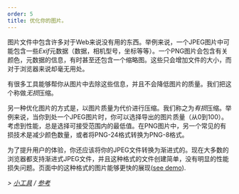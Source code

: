 ```yaml
---
order: 5
title: 优化你的图片。
---
```


图片文件中包含许多对于Web来说没有用的东西。举例来说，一个JPEG图片中可能包含一些*Exif*元数据（数据，相机型号，坐标等等）。一个PNG图片会包含有关颜色，元数据的信息，有时甚至还包含一个缩略图。这些只会增加文件的大小，而对于浏览器来说却毫无用处。

有很多工具能够帮你从图片中去除这些信息，并且不会降低图片的质量。我们把这个称做*无损*压缩。

另一种优化图片的方式是，以图片质量为代价进行压缩。我们称之为*有损*压缩。举例来说，当你到处一个JPEG图片时，你可以选择导出的图片质量（从0到100）。考虑到性能，总是选择可接受范围内的最低值。在PNG图片中，另一个常见的有损技术是减少颜色数量，或者将PNG-24格式转换为PNG-8格式。

为了提升用户的体验，你还应该将你的JPEG文件转换为渐进式的。现在大多数的浏览器都支持渐进式JPEG文件，并且这种格式的文件创建简单，没有明显的性能损失问题。页面中的这种格式的图片能够更快的展现([see demo](http://www.patrickmeenan.com/progressive/view.php?img=http://farm2.staticflickr.com/1434/1002257937_021cb46a33_o.jpg)).

*> [小工具](https://github.com/zenorocha/browser-diet/wiki/Tools#wiki-optimize-your-images) / [参考](https://github.com/zenorocha/browser-diet/wiki/References#optimize-your-images)*
